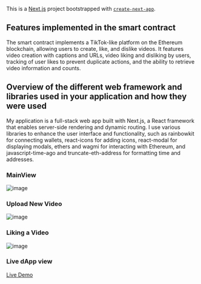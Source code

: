 This is a [Next.js](https://nextjs.org/) project bootstrapped with [`create-next-app`](https://github.com/vercel/next.js/tree/canary/packages/create-next-app).

## Features implemented in the smart contract

The smart contract implements a TikTok-like platform on the Ethereum blockchain, allowing users to create, like, and dislike videos. It features video creation with captions and URLs, video liking and disliking by users, tracking of user likes to prevent duplicate actions, and the ability to retrieve video information and counts.


## Overview of the different web framework and libraries used in your application and how they were used

My application is a full-stack web app built with Next.js, a React framework that enables server-side rendering and dynamic routing. I use various libraries to enhance the user interface and functionality, such as rainbowkit for connecting wallets, react-icons for adding icons, react-modal for displaying modals, ethers and wagmi for interacting with Ethereum, and javascript-time-ago and truncate-eth-address for formatting time and addresses.

### MainView
![image](https://github.com/rywndr/SocialdApp/assets/88234565/9089316e-7409-449f-9c38-28f2803cddc6)

### Upload New Video
![image](https://github.com/rywndr/SocialdApp/assets/88234565/710ed083-985f-4e9b-9419-e254393e36fc)


### Liking a Video
![image](https://github.com/rywndr/SocialdApp/assets/88234565/2ebd276c-faab-41e5-a29d-a054f7911354)

### Live dApp view
[Live Demo](https://tiktokdapp.vercel.app/)

